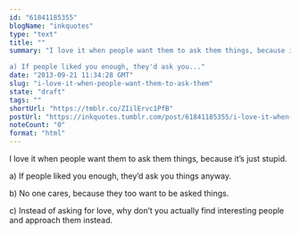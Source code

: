 ```yaml
---
id: "61841185355"
blogName: "inkquotes"
type: "text"
title: ""
summary: "I love it when people want them to ask them things, because it's just stupid.

a) If people liked you enough, they'd ask you..."
date: "2013-09-21 11:34:28 GMT"
slug: "i-love-it-when-people-want-them-to-ask-them"
state: "draft"
tags: ""
shortUrl: "https://tmblr.co/ZIilErvc1PfB"
postUrl: "https://inkquotes.tumblr.com/post/61841185355/i-love-it-when-people-want-them-to-ask-them"
noteCount: "0"
format: "html"
---
```


I love it when people want them to ask them things, because it’s just stupid.

a) If people liked you enough, they’d ask you things anyway.

b) No one cares, because they too want to be asked things.

c) Instead of asking for love, why don’t you actually find interesting people and approach them instead.